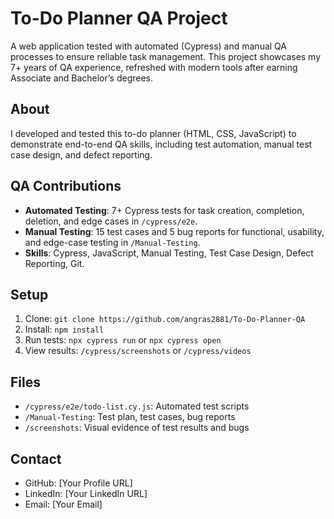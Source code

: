
# To-Do Planner QA Project
A web application tested with automated (Cypress) and manual QA processes to ensure reliable task management. This project showcases my 7+ years of QA experience, refreshed with modern tools after earning Associate and Bachelor’s degrees.

## About
I developed and tested this to-do planner (HTML, CSS, JavaScript) to demonstrate end-to-end QA skills, including test automation, manual test case design, and defect reporting.

## QA Contributions
- **Automated Testing**: 7+ Cypress tests for task creation, completion, deletion, and edge cases in `/cypress/e2e`.
- **Manual Testing**: 15 test cases and 5 bug reports for functional, usability, and edge-case testing in `/Manual-Testing`.
- **Skills**: Cypress, JavaScript, Manual Testing, Test Case Design, Defect Reporting, Git.

## Setup
1. Clone: `git clone https://github.com/angras2881/To-Do-Planner-QA`
2. Install: `npm install`
3. Run tests: `npx cypress run` or `npx cypress open`
4. View results: `/cypress/screenshots` or `/cypress/videos`

## Files
- `/cypress/e2e/todo-list.cy.js`: Automated test scripts
- `/Manual-Testing`: Test plan, test cases, bug reports
- `/screenshots`: Visual evidence of test results and bugs

## Contact
- GitHub: [Your Profile URL]
- LinkedIn: [Your LinkedIn URL]
- Email: [Your Email]
